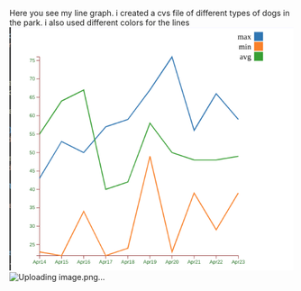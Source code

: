 Here you see my line graph. i created a cvs file of different types of dogs in the park. i also used different colors for the lines
<img src="https://github.com/Njarrin/D3-Spring-24/blob/main/Homework%203%20Folder/Dogsinthepark%20multiline.png?raw=true" alt="Dogsinthepark multiline.png"/>![Uploading image.png…]()
